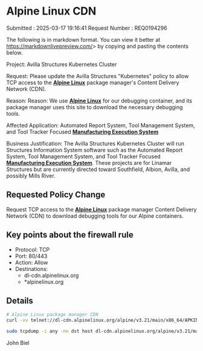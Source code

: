 # Alpine Linux CDN

Submitted : 2025-03-17 19:16:41
Request Number : REQ0194296

The following is in markdown format. You can view it better at <https://markdownlivepreview.com/>> by copying and pasting the contents below.

Project: Avilla Structures Kubernetes Cluster

Request: Please update the Avilla Structures "Kubernetes" policy to allow TCP access to the **[Alpine Linux](https://en.wikipedia.org/wiki/Alpine_Linux)** package manager's Content Delivery Network (CDN).

Reason: Reason: We use **[Alpine Linux](https://alpinelinux.org/about/)** for our debugging container, and its package manager uses this site to download the necessary debugging tools.

Affected Application: Automated Report System, Tool Management System, and Tool Tracker Focused **[Manufacturing Execution System](https://www.ibm.com/think/topics/mes-system)**

Business Justification: The Avilla Structures Kubernetes Cluster will run Structures Information System software such as the Automated Report System, Tool Management System, and Tool Tracker Focused **[Manufacturing Execution System](https://www.ibm.com/think/topics/mes-system)**. These projects are for Linamar Structures but are currently directed toward Southfield, Albion, Avilla, and possibly Mills River.

## Requested Policy Change

Request TCP access to the **[Alpine Linux](https://en.wikipedia.org/wiki/Alpine_Linux)** package manager Content Delivery Network (CDN) to download debugging tools for our Alpine containers.

## Key points about the firewall rule

- Protocol: TCP
- Port: 80/443
- Action: Allow
- Destinations:
  - dl-cdn.alpinelinux.org
  - *alpinelinux.org

## Details

```bash
# Alpine Linux package manager CDN
curl -vv telnet://dl-cdn.alpinelinux.org/alpine/v3.21/main/x86_64/APKINDEX.tar.gz:443

sudo tcpdump -i any -nn dst host dl-cdn.alpinelinux.org/alpine/v3.21/main/x86_64/APKINDEX.tar.gz
```

John Biel
